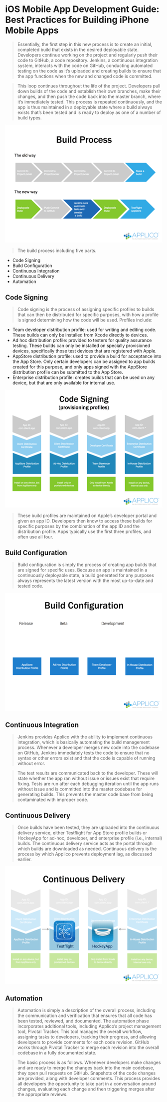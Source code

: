 # iOS Mobile App Development Guide: Best Practices for Building iPhone Mobile Apps

> Essentially, the first step in this new process is to create an initial, completed build that exists in the desired deployable state. Developers continue working on the project and regularly push their code to GitHub, a code repository. Jenkins, a continuous integration system, interacts with the code on GitHub, conducting automated testing on the code as it’s uploaded and creating builds to ensure that the app functions when the new and changed code is committed.

> This loop continues throughout the life of the project. Developers pull down builds of the code and establish their own branches, make their changes, and then push the code back into the master branch, where it’s immediately tested. This process is repeated continuously, and the app is thus maintained in a deployable state where a build always exists that’s been tested and is ready to deploy as one of a number of build types.

![build process](Build-Process.png)

> The build process including five parts.
  - Code Signing
  - Build Configuration
  - Continuous Integration
  - Continuous Delivery
  - Automation

## Code Signing
> Code signing is the process of assigning specific profiles to builds that can then be distributed for specific purposes, with how a profile is signed determining how the code will be used. Profiles include:

  - Team developer distribution profile: used for writing and editing code. These builds can only be installed from Xcode directly to devices.
  - Ad hoc distribution profile: provided to testers for quality assurance testing. These builds can only be installed on specially provisioned devices, specifically those test devices that are registered with Apple.
  - AppStore distribution profile: used to provide a build for acceptance into the App Store. Only certain developers can be assigned to app builds created for this purpose, and only apps signed with the AppStore distribution profile can be submitted to the App Store.
  - Enterprise distribution profile: creates builds that can be used on any device, but that are only available for internal use.

![Code Signing](iOS-Code-Signing.png)

> These build profiles are maintained on Apple’s developer portal and given an app ID. Developers then know to access these builds for specific purposes by the combination of the app ID and the distribution profile. Apps typically use the first three profiles, and often use all four.

## Build Configuration
> Build configuration is simply the process of creating app builds that are signed for specific uses. Because an app is maintained in a continuously deployable state, a build generated for any purposes always represents the latest version with the most up-to-date and tested code.

![Build Configuration](Build-Configuration.png)

## Continuous Integration

> Jenkins provides Applico with the ability to implement continuous integration, which is basically automating the build management process. Whenever a developer merges new code into the codebase on GitHub, Jenkins immediately tests the code to ensure that no syntax or other errors exist and that the code is capable of running without error.

> The test results are communicated back to the developer. These will state whether the app ran without issue or issues exist that require fixing. Tests are run after each debugging iteration until the app runs without issue and is committed into the master codebase for generating builds. This prevents the master code base from being contaminated with improper code.

## Continuous Delivery

> Once builds have been tested, they are uploaded into the continuous delivery service, either Testflight for App Store profile builds or HockeyApp for ad-hoc, developer, and enterprise profile (i.e., internal) builds. The continuous delivery service acts as the portal through which builds are downloaded as needed. Continuous delivery is the process by which Applico prevents deployment lag, as discussed earlier.

![Continuous Delivery](Continuous-Delivery-1.png)

## Automation
> Automation is simply a description of the overall process, including the communication and verification that ensures that all code has been tested, reviewed, and documented.  The automation phase incorporates additional tools, including Applico’s project management tool, Pivotal Tracker. This tool manages the overall workflow, assigning tasks to developers, tracking their progress, and allowing developers to provide comments for each code revision. GitHub works through Pivotal Tracker to merge each revision into the overall codebase in a fully documented state.

> The basic process is as follows. Whenever developers make changes and are ready to merge the changes back into the main codebase, they open pull requests on GitHub. Snapshots of the code changes are provided, along with developer comments. This process provides all developers the opportunity to take part in a conversation around changes, evaluating each change and then triggering merges after the appropriate reviews.

